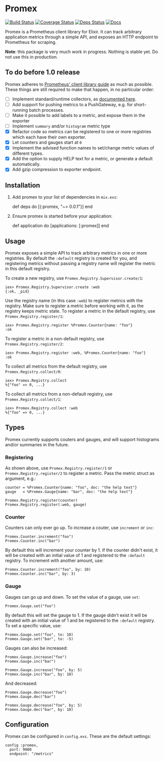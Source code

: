 # Promex

[![Build Status](https://travis-ci.org/marceldegraaf/promex.svg?branch=master)](https://travis-ci.org/marceldegraaf/promex)
[![Coverage Status](https://coveralls.io/repos/github/marceldegraaf/promex/badge.svg?branch=master)](https://coveralls.io/github/marceldegraaf/promex?branch=master)
[![Deps Status](https://beta.hexfaktor.org/badge/all/github/marceldegraaf/promex.svg)](https://beta.hexfaktor.org/github/marceldegraaf/promex)
[![Docs](http://inch-ci.org/github/marceldegraaf/promex.svg)](http://inch-ci.org/github/marceldegraaf/promex)

Promex is a Prometheus client library for Elixir. It can track arbitrary
application metrics through a simple API, and exposes an HTTP endpoint to
Prometheus for scraping.

**Note**: this package is very much work in progress. Nothing is stable yet. Do
not use this in production.

## To do before 1.0 release

Promex adheres to [Prometheus' client library guide](https://prometheus.io/docs/instrumenting/writing_clientlibs/)
as much as possible. These things are still required to make that happen, in no
particular order:

- [ ] Implement standard/runtime collectors, as [documented here](https://docs.google.com/document/d/1Q0MXWdwp1mdXCzNRak6bW5LLVylVRXhdi7_21Sg15xQ/edit).
- [ ] Add support for pushing metrics to a PushGateway, e.g. for short-running
    batch processes.
- [ ] Make it possible to add labels to a metric, and expose them in the
    exporter
- [ ] Implement `summary` and/or `histogram` metric type
- [x] Refactor code so metrics can be registered to one or more registries which
    each have their own exporter.
- [x] Let counters and gauges start at `0`
- [x] Implement the advised function names to set/change metric values of
    different types.
- [x] Add the option to supply HELP text for a metric, or generate a default
    automatically.
- [x] Add gzip compression to exporter endpoint.

## Installation

  1. Add promex to your list of dependencies in `mix.exs`:

        def deps do
          [{:promex, "~> 0.0.1"}]
        end

  2. Ensure promex is started before your application:

        def application do
          [applications: [:promex]]
        end

## Usage

Promex exposes a simple API to track arbitrary metrics in one or more
registries. By default the `:default` registry is created for you, and
registering metrics without passing a registry name will register the metric in
this default registry.

To create a new registry, use `Promex.Registry.Supervisor.create/1`:

    iex> Promex.Registry.Supervisor.create :web
    {:ok, _pid}

Use the registry name (in this case `:web`) to register metrics with the
registry. Make sure to register a metric before working with it, as the registry
keeps metric state. To register a metric in the default registry,
use `Promex.Registry.register/1`:

    iex> Promex.Registry.register %Promex.Counter{name: "foo"}
    :ok

To register a metric in a non-default registry, use
`Promex.Registry.register/2`:

    iex> Promex.Registry.register :web, %Promex.Counter{name: "foo"}
    :ok

To collect all metrics from the default registry, use `Promex.Registry.collect/0`:

    iex> Promex.Registry.collect
    %{"foo" => 0, ...}

To collect all metrics from a non-default registry, use
`Promex.Registry.collect/1`:

    iex> Promex.Registry.collect :web
    %{"foo" => 0, ...}

## Types

Promex currently supports couters and gauges, and will support histograms and/or
summaries in the future.

### Registering

As shown above, use `Promex.Registry.register/1` or `Promex.Registry.register/2`
to register a metric. Pass the metric struct as argument, e.g.:

    counter = %Promex.Counter{name: "foo", doc: "the help text"}
    gauge   = %Promex.Gauge{name: "bar", doc: "the help text"}

    Promex.Registry.register(counter)
    Promex.Registry.register(:web, gauge)

### Counter

Counters can only ever go up. To increase a couter, use `increment` or `inc`:

    Promex.Counter.increment("foo")
    Promex.Counter.inc("bar")

By default this will increment your counter by 1. If the counter didn't exist,
it will be created with an initial value of 1 and registered to the `:default`
registry. To increment with another amount, use:

    Promex.Counter.increment("foo", by: 10)
    Promex.Counter.inc("bar", by: 3)

### Gauge

Gauges can go up and down. To set the value of a gauge, use `set`:

    Promex.Gauge.set("foo")

By default this will set the gauge to 1. If the gauge didn't exist it will be created
with an initial value of 1 and be registered to the `:default` registry.
To set a specific value, use:

    Promex.Gauge.set("foo", to: 10)
    Promex.Gauge.set("bar", to: -5)

Gauges can also be increased:

    Promex.Gauge.increase("foo")
    Promex.Gauge.inc("bar")

    Promex.Gauge.increase("foo", by: 5)
    Promex.Gauge.inc("bar", by: 10)

And decreased:

    Promex.Gauge.decrease("foo")
    Promex.Gauge.dec("bar")

    Promex.Gauge.decrease("foo", by: 5)
    Promex.Gauge.dec("bar", by: 10)

## Configuration

Promex can be configured in `config.exs`. These are the default settings:

    config :promex,
      port: 9000
      endpoint: "/metrics"

